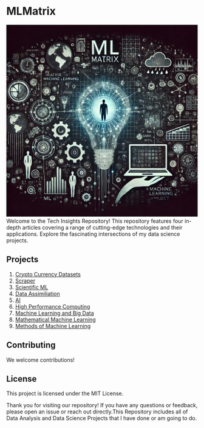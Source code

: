 # MLMatrix
<img src='https://github.com/parsabe/MLMatrix/blob/master/logo.png'>
Welcome to the Tech Insights Repository! This repository features four in-depth articles covering a range of cutting-edge technologies and their applications. Explore the fascinating intersections of my data science projects.


## Projects

1. <a href='https://github.com/parsabe/MLMatrix/tree/master/src/Crypto%20Currency%20Datasets'>Crypto Currency Datasets</a>
2. <a href='https://github.com/parsabe/MLMatrix/tree/master/src/Scraper'>Scraper</a>
3. <a href='https://github.com/parsabe/MLMatrix/tree/master/src/Scientific%20ML'>Scientific ML</a>
4. <a href='https://github.com/parsabe/MLMatrix/tree/master/src/Data%20Assimiliation'>Data Assimiliation</a>
5. <a href='https://github.com/parsabe/MLMatrix/tree/master/src/AI'>AI</a>
6. <a href='https://github.com/parsabe/MLMatrix/tree/master/src/High%20Performance%20Computingn'>High Performance Computing</a>
7. <a href='https://github.com/parsabe/MLMatrix/tree/master/src/Introduction%20of%20machine%20learning'>Machine Learning and Big Data</a>
8. <a href='https://github.com/parsabe/MLMatrix/tree/master/src/Mathematical%20Machine%20Learning'>Mathematical Machine Learning</a>
9. <a href='https://github.com/parsabe/MLMatrix/tree/master/src/Methods%20of%20Machine%20Learning'>Methods of Machine Learning</a>


## Contributing

We welcome contributions! 

## License

This project is licensed under the MIT License. 


Thank you for visiting our repository! If you have any questions or feedback, please open an issue or reach out directly.This Repository includes all of Data Analysis and Data Science Projects that I have done or am going to do.
